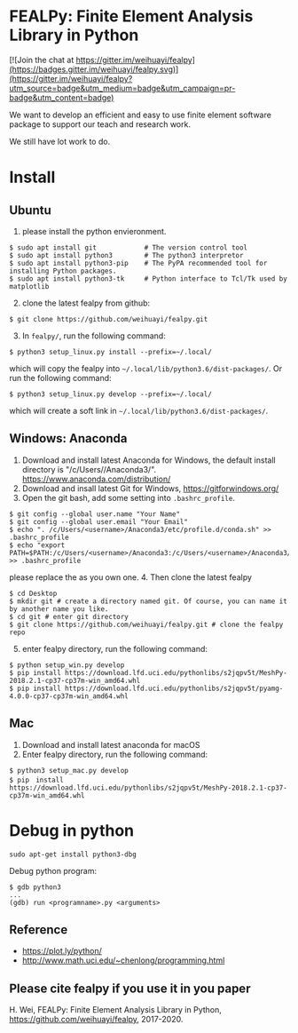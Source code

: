 # FEALPy: Finite Element Analysis Library in Python

[![Join the chat at https://gitter.im/weihuayi/fealpy](https://badges.gitter.im/weihuayi/fealpy.svg)](https://gitter.im/weihuayi/fealpy?utm_source=badge&utm_medium=badge&utm_campaign=pr-badge&utm_content=badge)

We want to develop an efficient and easy to use finite element software
package to support our teach and research work. 

We still have lot work to do. 

# Install

## Ubuntu

1. please install the python envieronment. 
```
$ sudo apt install git            # The version control tool
$ sudo apt install python3        # The python3 interpretor 
$ sudo apt install python3-pip    # The PyPA recommended tool for installing Python packages.
$ sudo apt install python3-tk     # Python interface to Tcl/Tk used by matplotlib 
```
2. clone the latest fealpy from github:
```
$ git clone https://github.com/weihuayi/fealpy.git
```
3. In `fealpy/`, run the following command: 
```
$ python3 setup_linux.py install --prefix=~/.local/
```
which will copy the fealpy into `~/.local/lib/python3.6/dist-packages/`.  Or run the following command:
```
$ python3 setup_linux.py develop --prefix=~/.local/
```
which will create a soft link in `~/.local/lib/python3.6/dist-packages/`.



## Windows: Anaconda

1. Download and install latest Anaconda for Windows, the default install directory is "/c/Users/<username>/Anaconda3/". https://www.anaconda.com/distribution/
2. Download and insall latest Git for Windows, https://gitforwindows.org/
3. Open the git bash, add some setting into  `.bashrc_profile`.
```
$ git config --global user.name "Your Name"
$ git config --global user.email "Your Email"
$ echo ". /c/Users/<username>/Anaconda3/etc/profile.d/conda.sh" >> .bashrc_profile
$ echo "export PATH=$PATH:/c/Users/<username>/Anaconda3:/c/Users/<username>/Anaconda3/Scripts" >> .bashrc_profile
```
please replace the <username> as you own one.
4. Then clone the latest fealpy
```
$ cd Desktop
$ mkdir git # create a directory named git. Of course, you can name it by another name you like.
$ cd git # enter git directory
$ git clone https://github.com/weihuayi/fealpy.git # clone the fealpy repo
```
5. enter fealpy directory, run the following command:
```
$ python setup_win.py develop 
$ pip install https://download.lfd.uci.edu/pythonlibs/s2jqpv5t/MeshPy-2018.2.1-cp37-cp37m-win_amd64.whl
$ pip install https://download.lfd.uci.edu/pythonlibs/s2jqpv5t/pyamg-4.0.0-cp37-cp37m-win_amd64.whl
```

## Mac
1. Download and install latest anaconda for macOS
2. Enter fealpy directory, run the following command:
```
$ python3 setup_mac.py develop
$ pip　install https://download.lfd.uci.edu/pythonlibs/s2jqpv5t/MeshPy-2018.2.1-cp37-cp37m-win_amd64.whl
```

# Debug in python 

```
sudo apt-get install python3-dbg
```

Debug python program:

```
$ gdb python3
...
(gdb) run <programname>.py <arguments>
```

## Reference

* https://plot.ly/python/
* http://www.math.uci.edu/~chenlong/programming.html


## Please cite fealpy if you use it in you paper

H. Wei, FEALPy: Finite Element Analysis Library in Python, https://github.com/weihuayi/fealpy, 2017-2020.
